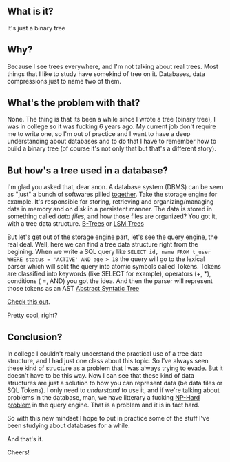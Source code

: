 ## What is it?

It's just a binary tree


## Why?

Because I see trees everywhere, and I'm not talking about real trees.
Most things that I like to study have somekind of tree on it. Databases, data compressions just to name two of them.


## What's the problem with that?

None. The thing is that its been a while since I wrote a tree (binary tree), I was in college so it was fucking 6 years ago.
My current job don't require me to write one, so I'm out of practice and I want to have a deep understanding about databases
and to do that I have to remember how to build a binary tree (of course it's not only that but that's a different story).


## But how's a tree used in a database?

I'm glad you asked that, dear anon. A database system (DBMS) can be seen as "just" a bunch of softwares pilled [together](https://www.mongodb.com/resources/basics/database-management-system).
Take the storage engine for example. It's responsible for storing, retrieving and organizing/managing data in memory and on disk in a persistent manner. 
The data is stored in something called *data files*, and how those files are organized? You got it, with a tree data structure. [B-Trees](https://en.wikipedia.org/wiki/B-tree) or [LSM Trees](https://en.wikipedia.org/wiki/Log-structured_merge-tree)

But let's get out of the storage engine part, let's see the query engine, the real deal. Well, here we can find a tree data structure right from the begining.
When we write a SQL query like `SELECT id, name FROM t_user WHERE status = 'ACTIVE' AND age > 18` the query will go to the lexical parser which will split the query into atomic symbols called Tokens.
Tokens are classified into keywords (like SELECT for example), operators (+, *), conditions ( =, AND) you got the idea. And then the parser will represent those tokens as an AST [Abstract Syntatic Tree](https://en.wikipedia.org/wiki/Abstract_syntax_tree)

[Check this out](https://shardingsphere.apache.org/document/current/en/reference/sharding/parse/).

Pretty cool, right?


## Conclusion?

In college I couldn't really understand the practical use of a tree data structure, and I had just one class about this topic.
So I've always seen these kind of structure as a problem that I was always trying to evade. But it doesn't have to be this way.
Now I can see that these kind of data structures are just a solution to how you can represent data (be data files or SQL Tokens).
I only need to *understand* to use it, and if we're talking about problems in the database, man, we have litterary a fucking
[NP-Hard problem](https://www.querifylabs.com/blog/cross-product-suppression-in-join-order-planning) in the query engine.
That is a problem and it is in fact hard.

So with this new mindset I hope to put in practice some of the stuff I've been studying 
about databases for a while.

And that's it.

Cheers!
